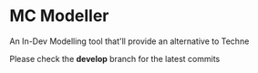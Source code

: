 # MC Modeller

An In-Dev Modelling tool that'll provide an alternative to Techne

Please check the **develop** branch for the latest commits